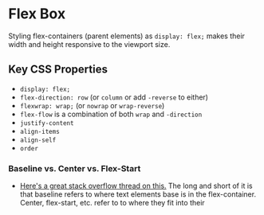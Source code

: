 # Flex Box
Styling flex-containers (parent elements) as `display: flex;` makes their width and height responsive to the viewport size.

## Key CSS Properties
* `display: flex;`
* `flex-direction: row` (or `column` or add `-reverse` to either)
* `flexwrap: wrap;` (or `nowrap` or `wrap-reverse`)
* `flex-flow` is a combination of both `wrap` and `-direction`
* `justify-content`
* `align-items`
* `align-self`
* `order`

### Baseline vs. Center vs. Flex-Start
* [Here's a great stack overflow thread on this.](https://stackoverflow.com/questions/34606879/whats-the-difference-between-flex-start-and-baseline) The long and short of it is that baseline refers to where text elements base is in the flex-container. Center, flex-start, etc. refer to to where they fit into their